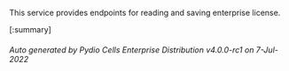 






This service provides endpoints for reading and saving enterprise license.

[:summary]

###### Auto generated by Pydio Cells Enterprise Distribution v4.0.0-rc1 on 7-Jul-2022
